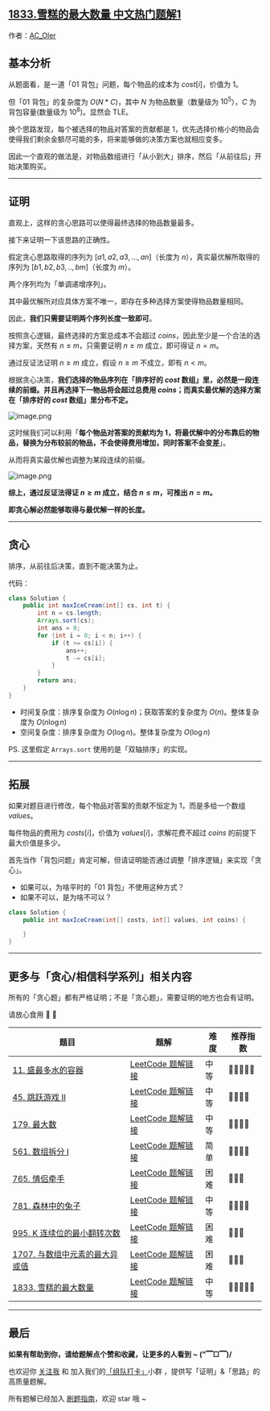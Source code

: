 ## [1833.雪糕的最大数量 中文热门题解1](https://leetcode.cn/problems/maximum-ice-cream-bars/solutions/100000/gong-shui-san-xie-noxiang-xin-ke-xue-xi-yrhjx)

作者：[AC_OIer](https://leetcode.cn/u/AC_OIer)
## 基本分析

从题面看，是一道「01 背包」问题，每个物品的成本为 $cost[i]$，价值为 $1$。

但「01 背包」的复杂度为 $O(N* C)$，其中 $N$ 为物品数量（数量级为 $10^5$），$C$ 为背包容量(数量级为 $10^8$)。显然会 TLE。

换个思路发现，每个被选择的物品对答案的贡献都是 $1$，优先选择价格小的物品会使得我们剩余金额尽可能的多，将来能够做的决策方案也就相应变多。

因此一个直观的做法是，对物品数组进行「从小到大」排序，然后「从前往后」开始决策购买。

---

## 证明

直观上，这样的贪心思路可以使得最终选择的物品数量最多。

接下来证明一下该思路的正确性。

假定贪心思路取得的序列为 $[a1,a2,a3,...,an]$（长度为 $n$），真实最优解所取得的序列为 $[b1,b2,b3,..,bm]$（长度为 $m$）。

两个序列均为「单调递增序列」。

其中最优解所对应具体方案不唯一，即存在多种选择方案使得物品数量相同。

因此，**我们只需要证明两个序列长度一致即可**。

按照贪心逻辑，最终选择的方案总成本不会超过 $coins$，因此至少是一个合法的选择方案，天然有 $n \leq m$，只需要证明 $n \geq m$ 成立，即可得证 $n = m$。

通过反证法证明 $n \geq m$ 成立，假设 $n \geq m$ 不成立，即有 $n < m$。

根据贪心决策，**我们选择的物品序列在「排序好的 $cost$ 数组」里，必然是一段连续的前缀。并且再选择下一物品将会超过总费用 $coins$；而真实最优解的选择方案在「排序好的 $cost$ 数组」里分布不定。**

![image.png](https://pic.leetcode-cn.com/1625192685-yIdLoG-image.png)

这时候我们可以利用「**每个物品对答案的贡献均为 $1$，将最优解中的分布靠后的物品，替换为分布较前的物品，不会使得费用增加，同时答案不会变差**」。

从而将真实最优解也调整为某段连续的前缀。

![image.png](https://pic.leetcode-cn.com/1625192719-qHJBrV-image.png)

**综上，通过反证法得证 $n \geq m$ 成立，结合 $n \leq m$，可推出 $n = m$。**

**即贪心解必然能够取得与最优解一样的长度。**

---

## 贪心

排序，从前往后决策，直到不能决策为止。

代码：
```Java []
class Solution {
    public int maxIceCream(int[] cs, int t) {
        int n = cs.length;
        Arrays.sort(cs);
        int ans = 0;
        for (int i = 0; i < n; i++) {
            if (t >= cs[i]) {
                ans++;
                t -= cs[i];
            }
        }
        return ans;
    }
}
```
* 时间复杂度：排序复杂度为 $O(n\log{n})$；获取答案的复杂度为 $O(n)$。整体复杂度为 $O(n\log{n})$
* 空间复杂度：排序复杂度为 $O(\log{n})$。整体复杂度为 $O(\log{n})$

PS. 这里假定 `Arrays.sort` 使用的是「双轴排序」的实现。

---

## 拓展

如果对题目进行修改，每个物品对答案的贡献不恒定为 $1$，而是多给一个数组 $values$。

每件物品的费用为 $costs[i]$，价值为 $values[i]$，求解花费不超过 $coins$ 的前提下最大价值是多少。

首先当作「背包问题」肯定可解，但请证明能否通过调整「排序逻辑」来实现「贪心」。

* 如果可以，为啥平时的「01 背包」不使用这种方式？
* 如果不可以，是为啥不可以？

```Java []
class Solution {
    public int maxIceCream(int[] costs, int[] values, int coins) {

    }
}
```

---

## 更多与「贪心/相信科学系列」相关内容

所有的「贪心题」都有严格证明；不是「贪心题」，需要证明的地方也会有证明。

请放心食用 🤣 🤣

| 题目                                                         | 题解                                                         | 难度 | 推荐指数 |
| ------------------------------------------------------------ | ------------------------------------------------------------ | ---- | -------- |
| [11. 盛最多水的容器 ](https://leetcode-cn.com/problems/container-with-most-water/) | [LeetCode 题解链接](https://leetcode-cn.com/problems/container-with-most-water/solution/shua-chuan-lc-shuang-zhi-zhen-tan-xin-ji-52gf/) | 中等 | 🤩🤩🤩🤩🤩    |
| [45. 跳跃游戏 II](https://leetcode-cn.com/problems/jump-game-ii/) | [LeetCode 题解链接](https://leetcode-cn.com/problems/jump-game-ii/solution/xiang-jie-dp-tan-xin-shuang-zhi-zhen-jie-roh4/) | 中等 | 🤩🤩🤩🤩     |
| [179. 最大数](https://leetcode-cn.com/problems/largest-number/) | [LeetCode 题解链接](https://leetcode-cn.com/problems/largest-number/solution/gong-shui-san-xie-noxiang-xin-ke-xue-xi-vn86e/) | 中等 | 🤩🤩🤩🤩     |
| [561. 数组拆分 I](https://leetcode-cn.com/problems/array-partition-i/) | [LeetCode 题解链接](https://leetcode-cn.com/problems/array-partition-i/solution/jue-dui-neng-kan-dong-de-zheng-ming-fan-f7trz/) | 简单 | 🤩🤩🤩🤩     |
| [765. 情侣牵手](https://leetcode-cn.com/problems/couples-holding-hands/) | [LeetCode 题解链接](https://leetcode-cn.com/problems/couples-holding-hands/solution/liang-chong-100-de-jie-fa-bing-cha-ji-ta-26a6/) | 困难 | 🤩🤩🤩      |
| [781. 森林中的兔子](https://leetcode-cn.com/problems/rabbits-in-forest/) | [LeetCode 题解链接](https://leetcode-cn.com/problems/rabbits-in-forest/solution/gong-shui-san-xie-noxiang-xin-ke-xue-xi-v17p5/) | 中等 | 🤩🤩🤩🤩     |
| [995. K 连续位的最小翻转次数](https://leetcode-cn.com/problems/minimum-number-of-k-consecutive-bit-flips/) | [LeetCode 题解链接](https://leetcode-cn.com/problems/minimum-number-of-k-consecutive-bit-flips/solution/po-su-tan-xin-jie-fa-yu-tan-xin-chai-fen-4lyy/) | 困难 | 🤩🤩🤩      |
| [1707. 与数组中元素的最大异或值](https://leetcode-cn.com/problems/maximum-xor-with-an-element-from-array/) | [LeetCode 题解链接](https://leetcode-cn.com/problems/maximum-xor-with-an-element-from-array/solution/gong-shui-san-xie-jie-zhe-ge-wen-ti-lai-lypqr/) | 困难 | 🤩🤩🤩      |
| [1833. 雪糕的最大数量](https://leetcode-cn.com/problems/maximum-ice-cream-bars/) | [LeetCode 题解链接](https://leetcode-cn.com/problems/maximum-ice-cream-bars/solution/gong-shui-san-xie-noxiang-xin-ke-xue-xi-yrhjx/) | 中等 | 🤩🤩🤩🤩🤩    |


---

## 最后

**如果有帮助到你，请给题解点个赞和收藏，让更多的人看到 ~ ("▔□▔)/**

也欢迎你 [关注我](https://oscimg.oschina.net/oscnet/up-19688dc1af05cf8bdea43b2a863038ab9e5.png) 和 加入我们的[「组队打卡」](https://leetcode-cn.com/u/ac_oier/)小群 ，提供写「证明」&「思路」的高质量题解。

所有题解已经加入 [刷题指南](https://github.com/SharingSource/LogicStack-LeetCode/wiki)，欢迎 star 哦 ~ 